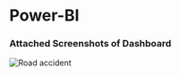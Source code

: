 # Power-BI
### Attached Screenshots of Dashboard
![Road accident](https://user-images.githubusercontent.com/115647490/227708186-9cf214ed-4b74-4d37-a070-7e9f799e0da5.PNG)
